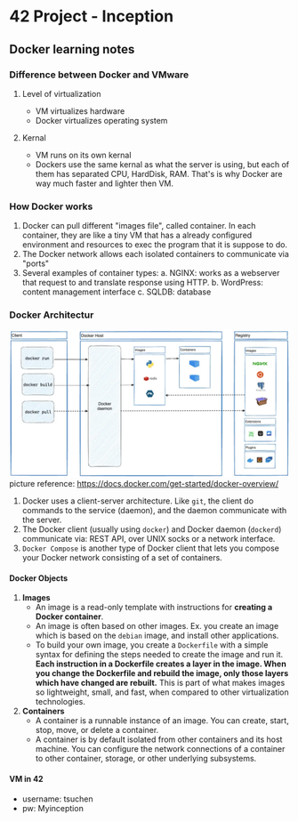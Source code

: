 # 42 Project - Inception


## Docker learning notes

### Difference between Docker and VMware

1. Level of virtualization
    - VM virtualizes hardware
    - Docker virtualizes operating system

2. Kernal
    - VM runs on its own kernal
    - Dockers use the same kernal as what the server is using, but each of them has separated CPU, HardDisk, RAM. That's is why Docker are way much faster and lighter then VM.

### How Docker works

1. Docker can pull different "images file", called container. In each container, they are like a tiny VM that has a already configured environment and resources to exec the program that it is suppose to do.
2. The Docker network allows each isolated containers to communicate via "ports"
3. Several examples of container types:
    a. NGINX: works as a webserver that request to and translate response using HTTP.
    b. WordPress: content management interface
    c. SQLDB: database


### Docker Architectur
![alt text](docker-architecture.webp)
picture reference: https://docs.docker.com/get-started/docker-overview/

1. Docker uses a client-server architecture. Like ```git```, the client do commands to the service (daemon), and the daemon communicate with the server.
2. The Docker client (usually using ```docker```) and Docker daemon (```dockerd```) communicate via: REST API, over UNIX socks or a network interface.
3. ```Docker Compose``` is another type of Docker client that lets you compose your Docker network consisting of a set of containers.

#### Docker Objects
1. **Images**
    - An image is a read-only template with instructions for **creating a Docker container**.
    - An image is often based on other images. Ex. you create an image which is based on the ```debian``` image, and install other applications.
    - To build your own image, you create a ```Dockerfile``` with a simple syntax for defining the steps needed to create the image and run it. **Each instruction in a Dockerfile creates a layer in the image. When you change the Dockerfile and rebuild the image, only those layers which have changed are rebuilt.** This is part of what makes images so lightweight, small, and fast, when compared to other virtualization technologies.
2. **Containers**
    - A container is a runnable instance of an image. You can create, start, stop, move, or delete a container.
    - A container is by default isolated from other containers and its host machine. You can configure the network connections of a container to other container, storage, or other underlying subsystems.

#### VM in 42
- username: tsuchen
- pw: Myinception
